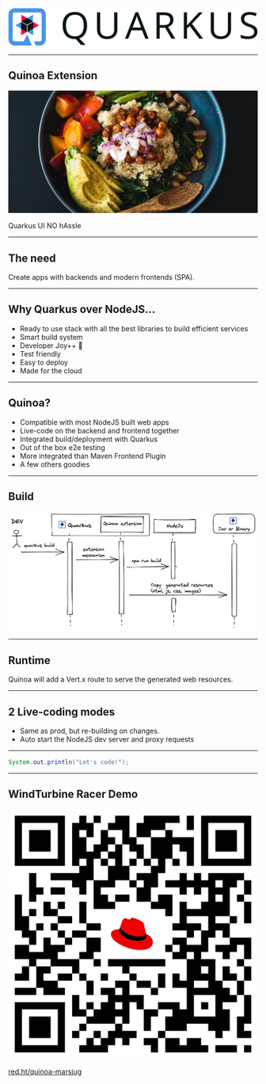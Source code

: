 ![Quarkus](assets/quarkus-logo.png)

---
## Quinoa Extension

![Quinoa Bowl](assets/quinoa-bowl.jpeg)

Quarkus UI NO hAssle

---

## The need

Create apps with backends and modern frontends (SPA).

---

## Why Quarkus over NodeJS...

- Ready to use stack with all the best libraries to build efficient services <!-- .element: class="fragment" data-fragment-index="1" -->
- Smart build system <!-- .element: class="fragment" data-fragment-index="2" -->
- Developer Joy++ 🤙 <!-- .element: class="fragment" data-fragment-index="3" -->
- Test friendly <!-- .element: class="fragment" data-fragment-index="4" -->
- Easy to deploy <!-- .element: class="fragment" data-fragment-index="5" -->
- Made for the cloud <!-- .element: class="fragment" data-fragment-index="6" -->

---
## Quinoa?

- Compatible with most NodeJS built web apps <!-- .element: class="fragment" data-fragment-index="1" -->
- Live-code on the backend and frontend together <!-- .element: class="fragment" data-fragment-index="2" -->
- Integrated build/deployment with Quarkus <!-- .element: class="fragment" data-fragment-index="3" -->
- Out of the box e2e testing <!-- .element: class="fragment" data-fragment-index="4" -->
- More integrated than Maven Frontend Plugin  <!-- .element: class="fragment" data-fragment-index="5" -->
- A few others goodies <!-- .element: class="fragment" data-fragment-index="6" -->

---
## Build

![Quinoa Build](assets/quinoa-build.png)

---
## Runtime

Quinoa will add a Vert.x route to serve the generated web resources.

---
## 2 Live-coding modes
 
- Same as prod, but re-building on changes.
- Auto start the NodeJS dev server and proxy requests
---

```java
System.out.println("Let's code!");
```

---

## WindTurbine Racer Demo

![WindTurbine Racer Demo](assets/qr-marsjug.png)  <!-- .element height="40%" width="40%" -->

[red.ht/quinoa-marsjug](http://red.ht/quinoa-marsjug)